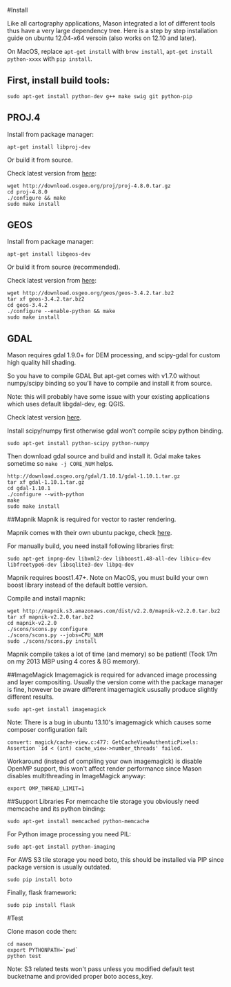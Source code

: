 
#Install

Like all cartography applications, Mason integrated a lot of different tools thus have a very large dependency tree.
Here is a step by step installation guide on ubuntu 12.04-x64 versoin (also works on 12.10 and later).

On MacOS, replace `apt-get install` with `brew install`, `apt-get install python-xxxx` with `pip install`.

## First, install build tools:

```
sudo apt-get install python-dev g++ make swig git python-pip
```

## PROJ.4

Install from package manager:

```
apt-get install libproj-dev
```

Or build it from source.

Check latest version from [here](http://trac.osgeo.org/proj/):

```
wget http://download.osgeo.org/proj/proj-4.8.0.tar.gz
cd proj-4.8.0
./configure && make 
sudo make install
```

## GEOS

Install from package manager:

```
apt-get install libgeos-dev
```

Or build it from source (recommended).

Check latest version from [here](http://trac.osgeo.org/geos/):

```
wget http://download.osgeo.org/geos/geos-3.4.2.tar.bz2
tar xf geos-3.4.2.tar.bz2
cd geos-3.4.2
./configure --enable-python && make 
sudo make install
```

## GDAL

Mason requires gdal 1.9.0+ for DEM processing, and scipy-gdal for custom high quality hill shading.

So you have to compile GDAL 
But apt-get comes with v1.7.0 without numpy/scipy binding so you’ll have to compile and install it from source.

Note: this will probably have some issue with your existing applications which uses default libgdal-dev, eg: QGIS.

Check latest version [here](http://trac.osgeo.org/gdal/wiki/DownloadSource).  

Install scipy/numpy first otherwise gdal won't compile scipy python binding.

```
sudo apt-get install python-scipy python-numpy
```

Then download gdal source and build and install it.
Gdal make takes sometime so `make -j CORE_NUM` helps.

```
http://download.osgeo.org/gdal/1.10.1/gdal-1.10.1.tar.gz
tar xf gdal-1.10.1.tar.gz
cd gdal-1.10.1
./configure --with-python
make
sudo make install
```

##Mapnik
Mapnik is required for vector to raster rendering.

Mapnik comes with their own ubuntu packge, check
[here](https://github.com/mapnik/mapnik/wiki/UbuntuInstallation).

For manually build, you need install following libraries first:

```
sudo apt-get inpng-dev libxml2-dev libboost1.48-all-dev libicu-dev libfreetype6-dev libsqlite3-dev libpq-dev
```

Mapnik requires boost1.47+.
Note on MacOS, you must build your own boost library instead of the default bottle version.

Compile and install mapnik:
 
```
wget http://mapnik.s3.amazonaws.com/dist/v2.2.0/mapnik-v2.2.0.tar.bz2
tar xf mapnik-v2.2.0.tar.bz2 
cd mapnik-v2.2.0
./scons/scons.py configure
./scons/scons.py --jobs=CPU_NUM
sudo ./scons/scons.py install
```

Mapnik compile takes a lot of time (and memory) so be patient!
(Took 17m on my 2013 MBP using 4 cores & 8G memory).

##ImageMagick
Imagemagick is required for advanced image processing and layer compositing.  Usually the version come with the package manager is fine, however be aware different imagemagick ususally produce slightly different results.

```
sudo apt-get install imagemagick
```

Note: 
There is a bug in ubuntu 13.10's imagemagick which causes some composer configuration fail:

```
convert: magick/cache-view.c:477: GetCacheViewAuthenticPixels: Assertion `id < (int) cache_view->number_threads' failed.
```

Workaround (instead of compiling your own imagemagick) is disable OpenMP support, this won't affect render performance since Mason disables multithreading in ImageMagick anyway:

```
export OMP_THREAD_LIMIT=1
```

##Support Libraries
For memcache tile storage you obviously need memcache and its python binding:

```
sudo apt-get install memcached python-memcache
```

For Python image processing you need PIL:

```
sudo apt-get install python-imaging
```

For AWS S3 tile storage you need boto, this should be installed via PIP since package version is usually outdated.

```
sudo pip install boto
```

Finally, flask framework:

```
sudo pip install flask
```

#Test

Clone mason code then:

```
cd mason
export PYTHONPATH=`pwd`
python test
```
Note: S3 related tests won't pass unless you modified default test bucketname and provided proper boto access_key.
